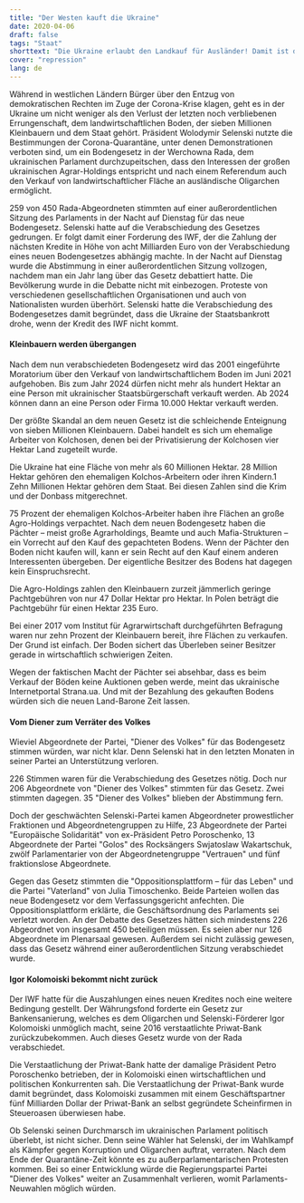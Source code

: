 ```yaml
---
title: "Der Westen kauft die Ukraine"
date: 2020-04-06
draft: false
tags: "Staat"
shorttext: "Die Ukraine erlaubt den Landkauf für Ausländer! Damit ist das Ziel des Westens erreicht! Endlich kann die Kornkammer Ukraine gekauft werden."
cover: "repression"
lang: de
---
```


Während in westlichen Ländern Bürger über den Entzug von demokratischen Rechten im Zuge der Corona-Krise klagen, geht es in der Ukraine um nicht weniger als den Verlust der letzten noch verbliebenen Errungenschaft, dem landwirtschaftlichen Boden, der sieben Millionen Kleinbauern und dem Staat gehört. Präsident Wolodymir Selenski nutzte die Bestimmungen der Corona-Quarantäne, unter denen Demonstrationen verboten sind, um ein Bodengesetz in der Werchowna Rada, dem ukrainischen Parlament durchzupeitschen, dass den Interessen der großen ukrainischen Agrar-Holdings entspricht und nach einem Referendum auch den Verkauf von landwirtschaftlicher Fläche an ausländische Oligarchen ermöglicht.

259 von 450 Rada-Abgeordneten stimmten auf einer außerordentlichen Sitzung des Parlaments in der Nacht auf Dienstag für das neue Bodengesetz. Selenski hatte auf die Verabschiedung des Gesetzes gedrungen. Er folgt damit einer Forderung des IWF, der die Zahlung der nächsten Kredite in Höhe von acht Milliarden Euro von der Verabschiedung eines neuen Bodengesetzes abhängig machte. In der Nacht auf Dienstag wurde die Abstimmung in einer außerordentlichen Sitzung vollzogen, nachdem man ein Jahr lang über das Gesetz debattiert hatte. Die Bevölkerung wurde in die Debatte nicht mit einbezogen. Proteste von verschiedenen gesellschaftlichen Organisationen und auch von Nationalisten wurden überhört. Selenski hatte die Verabschiedung des Bodengesetzes damit begründet, dass die Ukraine der Staatsbankrott drohe, wenn der Kredit des IWF nicht kommt.

#### Kleinbauern werden übergangen

Nach dem nun verabschiedeten Bodengesetz wird das 2001 eingeführte Moratorium über den Verkauf von landwirtschaftlichem Boden im Juni 2021 aufgehoben. Bis zum Jahr 2024 dürfen nicht mehr als hundert Hektar an eine Person mit ukrainischer Staatsbürgerschaft verkauft werden. Ab 2024 können dann an eine Person oder Firma 10.000 Hektar verkauft werden.

Der größte Skandal an dem neuen Gesetz ist die schleichende Enteignung von sieben Millionen Kleinbauern. Dabei handelt es sich um ehemalige Arbeiter von Kolchosen, denen bei der Privatisierung der Kolchosen vier Hektar Land zugeteilt wurde.

Die Ukraine hat eine Fläche von mehr als 60 Millionen Hektar. 28 Million Hektar gehören den ehemaligen Kolchos-Arbeitern oder ihren Kindern.1 Zehn Millionen Hektar gehören dem Staat. Bei diesen Zahlen sind die Krim und der Donbass mitgerechnet.

75 Prozent der ehemaligen Kolchos-Arbeiter haben ihre Flächen an große Agro-Holdings verpachtet. Nach dem neuen Bodengesetz haben die Pächter – meist große Agrarholdings, Beamte und auch Mafia-Strukturen – ein Vorrecht auf den Kauf des gepachteten Bodens. Wenn der Pächter den Boden nicht kaufen will, kann er sein Recht auf den Kauf einem anderen Interessenten übergeben. Der eigentliche Besitzer des Bodens hat dagegen kein Einspruchsrecht.

Die Agro-Holdings zahlen den Kleinbauern zurzeit jämmerlich geringe Pachtgebühren von nur 47 Dollar Hektar pro Hektar. In Polen beträgt die Pachtgebühr für einen Hektar 235 Euro.

Bei einer 2017 vom Institut für Agrarwirtschaft durchgeführten Befragung waren nur zehn Prozent der Kleinbauern bereit, ihre Flächen zu verkaufen. Der Grund ist einfach. Der Boden sichert das Überleben seiner Besitzer gerade in wirtschaftlich schwierigen Zeiten.

Wegen der faktischen Macht der Pächter sei absehbar, dass es beim Verkauf der Böden keine Auktionen geben werde, meint das ukrainische Internetportal Strana.ua. Und mit der Bezahlung des gekauften Bodens würden sich die neuen Land-Barone Zeit lassen.

#### Vom Diener zum Verräter des Volkes

Wieviel Abgeordnete der Partei, "Diener des Volkes" für das Bodengesetz stimmen würden, war nicht klar. Denn Selenski hat in den letzten Monaten in seiner Partei an Unterstützung verloren.

226 Stimmen waren für die Verabschiedung des Gesetzes nötig. Doch nur 206 Abgeordnete von "Diener des Volkes" stimmten für das Gesetz. Zwei stimmten dagegen. 35 "Diener des Volkes" blieben der Abstimmung fern.

Doch der geschwächten Selenski-Partei kamen Abgeordneter prowestlicher Fraktionen und Abgeordnetengruppen zu Hilfe, 23 Abgeordnete der Partei "Europäische Solidarität" von ex-Präsident Petro Poroschenko, 13 Abgeordnete der Partei "Golos" des Rocksängers Swjatoslaw Wakartschuk, zwölf Parlamentarier von der Abgeordnetengruppe "Vertrauen" und fünf fraktionslose Abgeordnete.

Gegen das Gesetz stimmten die "Oppositionsplattform – für das Leben" und die Partei "Vaterland" von Julia Timoschenko. Beide Parteien wollen das neue Bodengesetz vor dem Verfassungsgericht anfechten. Die Oppositionsplattform erklärte, die Geschäftsordnung des Parlaments sei verletzt worden. An der Debatte des Gesetzes hätten sich mindestens 226 Abgeordnet von insgesamt 450 beteiligen müssen. Es seien aber nur 126 Abgeordnete im Plenarsaal gewesen. Außerdem sei nicht zulässig gewesen, dass das Gesetz während einer außerordentlichen Sitzung verabschiedet wurde.

#### Igor Kolomoiski bekommt nicht zurück

Der IWF hatte für die Auszahlungen eines neuen Kredites noch eine weitere Bedingung gestellt. Der Währungsfond forderte ein Gesetz zur Bankensanierung, welches es dem Oligarchen und Selenski-Förderer Igor Kolomoiski unmöglich macht, seine 2016 verstaatlichte Priwat-Bank zurückzubekommen. Auch dieses Gesetz wurde von der Rada verabschiedet.

Die Verstaatlichung der Priwat-Bank hatte der damalige Präsident Petro Poroschenko betrieben, der in Kolomoiski einen wirtschaftlichen und politischen Konkurrenten sah. Die Verstaatlichung der Priwat-Bank wurde damit begründet, dass Kolomoiski zusammen mit einem Geschäftspartner fünf Milliarden Dollar der Priwat-Bank an selbst gegründete Scheinfirmen in Steueroasen überwiesen habe.

Ob Selenski seinen Durchmarsch im ukrainischen Parlament politisch überlebt, ist nicht sicher. Denn seine Wähler hat Selenski, der im Wahlkampf als Kämpfer gegen Korruption und Oligarchen auftrat, verraten. Nach dem Ende der Quarantäne-Zeit könnte es zu außerparlamentarischen Protesten kommen. Bei so einer Entwicklung würde die Regierungspartei Partei "Diener des Volkes" weiter an Zusammenhalt verlieren, womit Parlaments-Neuwahlen möglich würden.
